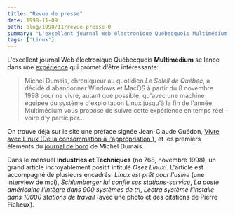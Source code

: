 ```yaml
---
title: "Revue de presse"
date: 1998-11-09
path: blog/1998/11/revue-presse-0
summary: "L'excellent journal Web électronique Québecquois Multimédium se lance dans une expérience qui promet d'être intéressante: Michel Dumais, chroniqueur au quotidien Le Soleil de Québec, a décidé d'abandonner Windows et MacOS à partir du 8 novembre 1998 pour ne vivre, autant que possible, qu'avec une machine équipée du système d'exploitation Linux jusqu'à la fin de l'année."
tags: ['Linux']
---
```


<P>
L'excellent journal Web électronique
Québecquois <B>Multimédium</B> se lance dans une <A HREF="http://www.mmedium.com/dossiers/linux/">expérience</A> qui promet
d'être intéressante:
</P>

<BLOCKQUOTE>
Michel Dumais, chroniqueur au quotidien <EM>Le Soleil de Québec</EM>,
a décidé d'abandonner Windows et MacOS à partir du 8 novembre 1998 pour
ne vivre, autant que possible, qu'avec une machine équipée du système
d'exploitation Linux jusqu'à la fin de l'année. Multimédium vous propose
de suivre cette expérience en temps réel - voire d'y participer...
</BLOCKQUOTE>
<P>
On trouve déjà sur le site une préface signée Jean-Claude Guédon, <A HREF="http://www.mmedium.com/dossiers/linux/guedon/">Vivre avec Linux
(De la consommation à l'appropriation )</A>, et les premiers élements
du <A HREF="http://www.mmedium.com/dossiers/linux/dumais/">journal de
bord</A> de Michel Dumais.
</P>

<P>
Dans le mensuel <B>Industries et Techniques</B> (no 768, novembre 1998),
un grand article incroyablement positif intitulé <EM>Osez Linux!</EM>.
L'article est accompagné de plusieurs encadrés:
<EM>Linux est prêt pour l'usine</EM> (une interview de moi),
<EM>Schlumberger lui confie ses stations-service</EM>,
<EM>La poste américaine l'intègre dans 900 systèmes de tri</EM>,
<EM>Lectra système l'installe dans 10000 stations de travail</EM> (avec une
photo et des citations de Pierre Ficheux).
</P>


